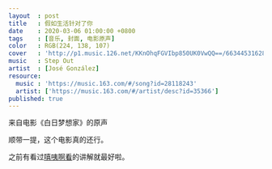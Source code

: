 ```yaml
---
layout  : post
title   : 假如生活针对了你
date    : 2020-03-06 01:00:00 +0800
tags    : [音乐, 封面, 电影原声]
color   : RGB(224, 138, 107)
cover   : 'http://p1.music.126.net/KKnOhqFGVIbp850UK0VwQQ==/6634453162801378.jpg'
music   : Step Out
artist  : [José González]
resource:
  music : 'https://music.163.com/#/song?id=28118243'
  artist: ['https://music.163.com/#/artist/desc?id=35366']
published: true
---
```


来自电影《白日梦想家》的原声

顺带一提，这个电影真的还行。

之前有看过[嘻咦啊看](https://www.acfun.cn/v/ac4533720)的讲解就最好啦。
